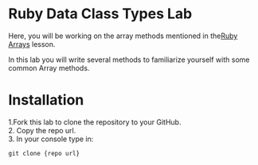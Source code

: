 # Ruby Data Class Types Lab

Here, you will be working on the array methods mentioned in the[Ruby Arrays](https://dev.to/bmweygant/ruby-arrays-o8n) lesson.

In this lab you will write several methods to familiarize yourself with some common Array methods.

# Installation

1.Fork this lab to clone the repository to your GitHub. <br>
2. Copy the repo url. <br>
3. In your console type in:
```
git clone {repo url}
```